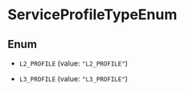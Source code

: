 

# ServiceProfileTypeEnum

## Enum


* `L2_PROFILE` (value: `"L2_PROFILE"`)

* `L3_PROFILE` (value: `"L3_PROFILE"`)



